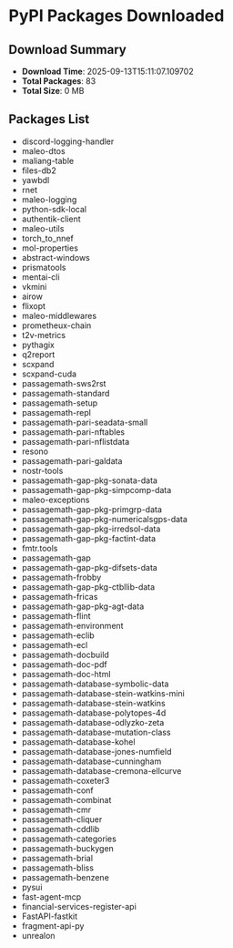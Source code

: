 # PyPI Packages Downloaded

## Download Summary
- **Download Time**: 2025-09-13T15:11:07.109702
- **Total Packages**: 83
- **Total Size**: 0 MB

## Packages List
- discord-logging-handler
- maleo-dtos
- maliang-table
- files-db2
- yawbdl
- rnet
- maleo-logging
- python-sdk-local
- authentik-client
- maleo-utils
- torch_to_nnef
- mol-properties
- abstract-windows
- prismatools
- mentai-cli
- vkmini
- airow
- flixopt
- maleo-middlewares
- prometheux-chain
- t2v-metrics
- pythagix
- q2report
- scxpand
- scxpand-cuda
- passagemath-sws2rst
- passagemath-standard
- passagemath-setup
- passagemath-repl
- passagemath-pari-seadata-small
- passagemath-pari-nftables
- passagemath-pari-nflistdata
- resono
- passagemath-pari-galdata
- nostr-tools
- passagemath-gap-pkg-sonata-data
- passagemath-gap-pkg-simpcomp-data
- maleo-exceptions
- passagemath-gap-pkg-primgrp-data
- passagemath-gap-pkg-numericalsgps-data
- passagemath-gap-pkg-irredsol-data
- passagemath-gap-pkg-factint-data
- fmtr.tools
- passagemath-gap
- passagemath-gap-pkg-difsets-data
- passagemath-frobby
- passagemath-gap-pkg-ctbllib-data
- passagemath-fricas
- passagemath-gap-pkg-agt-data
- passagemath-flint
- passagemath-environment
- passagemath-eclib
- passagemath-ecl
- passagemath-docbuild
- passagemath-doc-pdf
- passagemath-doc-html
- passagemath-database-symbolic-data
- passagemath-database-stein-watkins-mini
- passagemath-database-stein-watkins
- passagemath-database-polytopes-4d
- passagemath-database-odlyzko-zeta
- passagemath-database-mutation-class
- passagemath-database-kohel
- passagemath-database-jones-numfield
- passagemath-database-cunningham
- passagemath-database-cremona-ellcurve
- passagemath-coxeter3
- passagemath-conf
- passagemath-combinat
- passagemath-cmr
- passagemath-cliquer
- passagemath-cddlib
- passagemath-categories
- passagemath-buckygen
- passagemath-brial
- passagemath-bliss
- passagemath-benzene
- pysui
- fast-agent-mcp
- financial-services-register-api
- FastAPI-fastkit
- fragment-api-py
- unrealon
